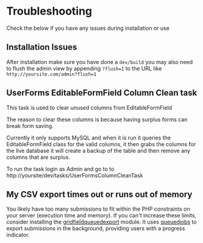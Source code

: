 # Troubleshooting

Check the below if you have any issues during installation or use

## Installation Issues

After installation make sure you have done a `dev/build` you may also need to flush the admin view by appending
`?flush=1` to the URL like `http://yoursite.com/admin?flush=1`

## UserForms EditableFormField Column Clean task

This task is used to clear unused columns from EditableFormField

The reason to clear these columns is because having surplus forms can break form saving.

Currently it only supports MySQL and when it is run it queries the EditableFormField class for the valid columns,
it then grabs the columns for the live database it will create a backup of the table and then remove any columns that
are surplus.

To run the task login as Admin and go to to http://yoursite/dev/tasks/UserFormsColumnCleanTask

## My CSV export times out or runs out of memory

You likely have too many submissions to fit within the PHP constraints
on your server (execution time and memory). If you can't increase these limits,
consider installing the [gridfieldqueuedexport](https://github.com/silverstripe/silverstripe-gridfieldqueuedexport) module. It uses [queuedjobs](https://github.com/silverstripe-australia/silverstripe-queuedjobs) to export
submissions in the background, providing users with a progress indicator.